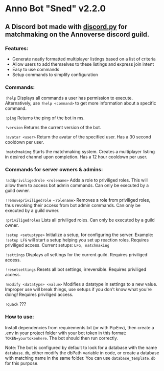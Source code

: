 # Anno Bot "Sned" v2.2.0

## A Discord bot made with [discord.py](https://github.com/Rapptz/discord.py)  for matchmaking on the Annoverse discord guild.

### Features:
 - Generate neatly formatted multiplayer listings based on a list of criteria
 - Allow users to add themselves to these listings and express join intent
 - Easy to use commands
 - Setup commands to simplify configuration

### Commands:
`!help` Displays all commands a user has permission to execute. Alternatively, use `!help <command>` to get more information about a specific command.

`!ping` Returns the ping of the bot in ms.

`!version` Returns the current version of the bot.

`!avatar <user>` Return the avatar of the specified user. Has a 30 second cooldown per user.

`!matchmaking` Starts the matchmaking system. Creates a multiplayer listing in desired channel upon completion. Has a 12 hour cooldown per user.

### Commands for server owners & admins:
`!addpriviligedrole <rolename>` Adds a role to priviliged roles. This will allow them to access bot admin commands. Can only be executed by a guild owner.

`!removepriviligedrole <rolename>` Removes a role from priviliged roles, thus revoking their access from bot admin commands. Can only be executed by a guild owner.

`!priviligedroles` Lists all priviliged roles. Can only be executed by a guild owner.

`!setup <setuptype>` Initialize a setup, for configuring the server. Example: `!setup LFG` will start a setup helping you set up reaction roles. Requires priviliged access. Current setups: `LFG, matchmaking`

`!settings` Displays all settings for the current guild. Requires priviliged access.

`!resetsettings` Resets all bot settings, irreversible. Requires priviliged access.

`!modify <datatype> <value>` Modifies a datatype in settings to a new value. Improper use will break things, use setups if you don't know what you're doing! Requires priviliged access.

`!quack` ???
### How to use:
Install dependencies from requirements.txt (or with PipEnv), then create a .env in your project folder with your bot token in this format: `TOKEN=yourtokenhere`. The bot should then run correctly.

Note: The bot is configured by default to look for a database with the name `database.db`, either modify the dbPath variable in code, or create a database with matching name in the same folder. You can use `database_template.db` for this purpose.

